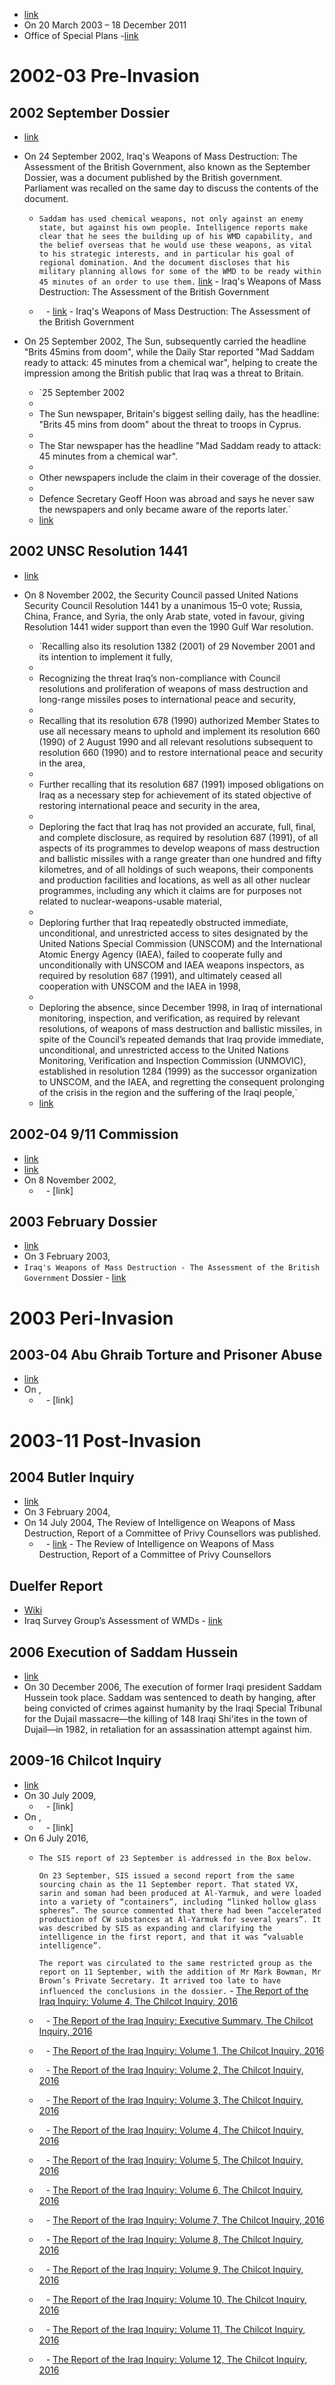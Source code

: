 - [link](https://en.wikipedia.org/wiki/Iraq_War)
- On 20 March 2003 – 18 December 2011
- Office of Special Plans -[link](https://en.wikipedia.org/wiki/Office_of_Special_Plans)
# 2002-03 Pre-Invasion
## 2002 September Dossier
- [link](https://en.wikipedia.org/wiki/September_Dossier)
- On 24 September 2002, Iraq's Weapons of Mass Destruction: The Assessment of the British Government, also known as the September Dossier, was a document published by the British government. Parliament was recalled on the same day to discuss the contents of the document.
    
    - `Saddam has used chemical weapons, not only against an enemy state, but against his own people. Intelligence reports make clear that he sees the building up of his WMD capability, and the belief overseas that he would use these weapons, as vital to his strategic interests, and in particular his goal of regional domination. And the document discloses that his military planning allows for some of the WMD to be ready within 45 minutes of an order to use them.` [link](http://news.bbc.co.uk/nol/shared/spl/hi/middle_east/02/uk_dossier_on_iraq/pdf/iraqdossier.pdf) - Iraq's Weapons of Mass Destruction: The Assessment of the British Government
    
    - ` ` - [link](http://news.bbc.co.uk/nol/shared/spl/hi/middle_east/02/uk_dossier_on_iraq/pdf/iraqdossier.pdf) - Iraq's Weapons of Mass Destruction: The Assessment of the British Government
    
- On 25 September 2002, The Sun, subsequently carried the headline "Brits 45mins from doom", while the Daily Star reported "Mad Saddam ready to attack: 45 minutes from a chemical war", helping to create the impression among the British public that Iraq was a threat to Britain.
    
    - `25 September 2002  
    -   
    - The Sun newspaper, Britain's biggest selling daily, has the headline: "Brits 45 mins from doom" about the threat to troops in Cyprus.  
    -   
    - The Star newspaper has the headline "Mad Saddam ready to attack: 45 minutes from a chemical war".  
    -   
    - Other newspapers include the claim in their coverage of the dossier.  
    -   
    - Defence Secretary Geoff Hoon was abroad and says he never saw the newspapers and only became aware of the reports later.`  
    - [link](http://news.bbc.co.uk/1/hi/uk_politics/3466005.stm)
    
## 2002 UNSC Resolution 1441
- [link](https://en.wikipedia.org/wiki/United_Nations_Security_Council_Resolution_1441)
- On 8 November 2002, the Security Council passed United Nations Security Council Resolution 1441 by a unanimous 15–0 vote; Russia, China, France, and Syria, the only Arab state, voted in favour, giving Resolution 1441 wider support than even the 1990 Gulf War resolution.
    
    - `Recalling also its resolution 1382 (2001) of 29 November 2001 and its intention to implement it fully,  
    -   
    - Recognizing the threat Iraq’s non-compliance with Council resolutions and proliferation of weapons of mass destruction and long-range missiles poses to international peace and security,  
    -   
    - Recalling that its resolution 678 (1990) authorized Member States to use all necessary means to uphold and implement its resolution 660 (1990) of 2 August 1990 and all relevant resolutions subsequent to resolution 660 (1990) and to restore international peace and security in the area,  
    -   
    - Further recalling that its resolution 687 (1991) imposed obligations on Iraq as a necessary step for achievement of its stated objective of restoring international peace and security in the area,  
    -   
    - Deploring the fact that Iraq has not provided an accurate, full, final, and complete disclosure, as required by resolution 687 (1991), of all aspects of its programmes to develop weapons of mass destruction and ballistic missiles with a range greater than one hundred and fifty kilometres, and of all holdings of such weapons, their components and production facilities and locations, as well as all other nuclear programmes, including any which it claims are for purposes not related to nuclear-weapons-usable material,  
    -   
    - Deploring further that Iraq repeatedly obstructed immediate, unconditional, and unrestricted access to sites designated by the United Nations Special Commission (UNSCOM) and the International Atomic Energy Agency (IAEA), failed to cooperate fully and unconditionally with UNSCOM and IAEA weapons inspectors, as required by resolution 687 (1991), and ultimately ceased all cooperation with UNSCOM and the IAEA in 1998,  
    -   
    - Deploring the absence, since December 1998, in Iraq of international monitoring, inspection, and verification, as required by relevant resolutions, of weapons of mass destruction and ballistic missiles, in spite of the Council’s repeated demands that Iraq provide immediate, unconditional, and unrestricted access to the United Nations Monitoring, Verification and Inspection Commission (UNMOVIC), established in resolution 1284 (1999) as the successor organization to UNSCOM, and the IAEA, and regretting the consequent prolonging of the crisis in the region and the suffering of the Iraqi people,`  
    - [link](https://undocs.org/S/RES/1441(2002))
    
## 2002-04 9/11 Commission
- [link](https://en.wikipedia.org/wiki/9/11_Commission)
- [link](https://en.wikipedia.org/wiki/9/11_Commission_Report)
- On 8 November 2002,
    - ` ` - [link]
## 2003 February Dossier
- [link](https://en.wikipedia.org/wiki/Iraq_Dossier)
- On 3 February 2003,
- `Iraq's Weapons of Mass Destruction - The Assessment of the British Government` Dossier - [link](https://nuke.fas.org/guide/iraq/iraqdossier.pdf)
# 2003 Peri-Invasion
## 2003-04 Abu Ghraib Torture and Prisoner Abuse
- [link](https://en.wikipedia.org/wiki/Abu_Ghraib_torture_and_prisoner_abuse)
- On ,
    - ` ` - [link]
# 2003-11 Post-Invasion
## 2004 Butler Inquiry
- [link](https://en.wikipedia.org/wiki/Butler_Review)
- On 3 February 2004,
- On 14 July 2004, The Review of Intelligence on Weapons of Mass Destruction, Report of a Committee of Privy Counsellors was published.
    - ` ` - [link](http://news.bbc.co.uk/nol/shared/bsp/hi/pdfs/14_07_04_butler.pdf) - The Review of Intelligence on Weapons of Mass Destruction, Report of a Committee of Privy Counsellors
## Duelfer Report
- [Wiki](https://en.wikipedia.org/wiki/Iraq_Survey_Group#Duelfer_Report)
- Iraq Survey Group’s Assessment of WMDs - [link](https://web.archive.org/web/20170324220357/https://www.cia.gov/library/reports/general-reports-1/iraq_wmd_2004/Comp_Report_Key_Findings.pdf)
## 2006 Execution of Saddam Hussein
- [link](https://en.wikipedia.org/wiki/Execution_of_Saddam_Hussein)
- On 30 December 2006, The execution of former Iraqi president Saddam Hussein took place. Saddam was sentenced to death by hanging, after being convicted of crimes against humanity by the Iraqi Special Tribunal for the Dujail massacre—the killing of 148 Iraqi Shi'ites in the town of Dujail—in 1982, in retaliation for an assassination attempt against him.
## 2009-16 Chilcot Inquiry
- [link](https://en.wikipedia.org/wiki/Iraq_Inquiry)
- On 30 July 2009,
    - ` ` - [link]
- On ,
    - ` ` - [link]
- On 6 July 2016,
	- `The SIS report of 23 September is addressed in the Box below.`
	  
	  `On 23 September, SIS issued a second report from the same sourcing chain as the 11 September report. That stated VX, sarin and soman had been produced at Al-Yarmuk, and were loaded into a variety of “containers”, including “linked hollow glass spheres”. The source commented that there had been “accelerated production of CW substances at Al-Yarmuk for several years”. It was described by SIS as expanding and clarifying the intelligence in the first report, and that it was “valuable intelligence”.`
	  
	  `The report was circulated to the same restricted group as the report on 11 September, with the addition of Mr Mark Bowman, Mr Brown’s Private Secretary. It arrived too late to have influenced the conclusions in the dossier.` - [The Report of the Iraq Inquiry: Volume 4, The Chilcot Inquiry, 2016](https://assets.publishing.service.gov.uk/media/5a80b723e5274a2e8ab51c0c/The_Report_of_the_Iraq_Inquiry_-_Volume_IV.pdf)
    - ` ` - [The Report of the Iraq Inquiry: Executive Summary, The Chilcot Inquiry, 2016](https://assets.publishing.service.gov.uk/media/5a80f42ced915d74e6231626/The_Report_of_the_Iraq_Inquiry_-_Executive_Summary.pdf)
    - ` ` - [The Report of the Iraq Inquiry: Volume 1, The Chilcot Inquiry, 2016](https://assets.publishing.service.gov.uk/media/5a809f9d40f0b62302694943/The_Report_of_the_Iraq_Inquiry_-_Volume_I.pdf)
    - ` ` - [The Report of the Iraq Inquiry: Volume 2, The Chilcot Inquiry, 2016](https://assets.publishing.service.gov.uk/media/5a80b6a640f0b62302695161/The_Report_of_the_Iraq_Inquiry_-_Volume_II.pdf)
    - ` ` - [The Report of the Iraq Inquiry: Volume 3, The Chilcot Inquiry, 2016](https://assets.publishing.service.gov.uk/media/5a7f445040f0b6230268e75b/The_Report_of_the_Iraq_Inquiry_-_Volume_III.pdf)
    - ` ` - [The Report of the Iraq Inquiry: Volume 4, The Chilcot Inquiry, 2016](https://assets.publishing.service.gov.uk/media/5a80b723e5274a2e8ab51c0c/The_Report_of_the_Iraq_Inquiry_-_Volume_IV.pdf)
    - ` ` - [The Report of the Iraq Inquiry: Volume 5, The Chilcot Inquiry, 2016](https://assets.publishing.service.gov.uk/media/5a75bc89ed915d506ee811b1/The_Report_of_the_Iraq_Inquiry_-_Volume_V.pdf)
    - ` ` - [The Report of the Iraq Inquiry: Volume 6, The Chilcot Inquiry, 2016](https://assets.publishing.service.gov.uk/media/5a81b49e40f0b62305b90646/The_Report_of_the_Iraq_Inquiry_-_Volume_VI.pdf)
    - ` ` - [The Report of the Iraq Inquiry: Volume 7, The Chilcot Inquiry, 2016](https://assets.publishing.service.gov.uk/media/5a7f968fe5274a2e8ab4d16a/The_Report_of_the_Iraq_Inquiry_-_Volume_VII.pdf)
    - ` ` - [The Report of the Iraq Inquiry: Volume 8, The Chilcot Inquiry, 2016](https://assets.publishing.service.gov.uk/media/5a8057d0e5274a2e8ab4f99d/The_Report_of_the_Iraq_Inquiry_-_Volume_VIII.pdf)
    - ` ` - [The Report of the Iraq Inquiry: Volume 9, The Chilcot Inquiry, 2016](https://assets.publishing.service.gov.uk/media/5a8162f640f0b62305b8eac3/The_Report_of_the_Iraq_Inquiry_-_Volume_IX.pdf)
    - ` ` - [The Report of the Iraq Inquiry: Volume 10, The Chilcot Inquiry, 2016](https://assets.publishing.service.gov.uk/media/5a816e5340f0b62305b8eea8/The_Report_of_the_Iraq_Inquiry_-_Volume_X.pdf)
    - ` ` - [The Report of the Iraq Inquiry: Volume 11, The Chilcot Inquiry, 2016](https://assets.publishing.service.gov.uk/media/5a747da3ed915d0e8e3989c3/The_Report_of_the_Iraq_Inquiry_-_Volume_XI.pdf)
    - ` ` - [The Report of the Iraq Inquiry: Volume 12, The Chilcot Inquiry, 2016](https://assets.publishing.service.gov.uk/media/5a815450e5274a2e8ab5364d/The_Report_of_the_Iraq_Inquiry_-_Volume_XII.pdf)